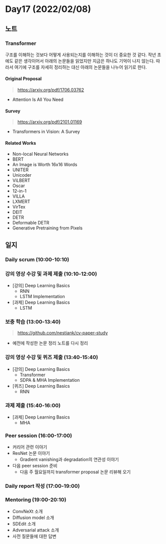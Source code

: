 # Day17 (2022/02/08)

## 노트

### Transformer

구조를 이해하는 것보다 어떻게 사용되는지를 이해하는 것이 더 중요한 것 같다. 작년 초에도 같은 생각이어서 아래의 논문들을 읽었지만 지금은 하나도 기억이 나지 않는다. 따라서 여기에 구조를 자세히 정리하는 대신 아래의 논문들을 나누어 읽기로 한다.

#### Original Proposal

> https://arxiv.org/pdf/1706.03762

  * Attention Is All You Need

#### Survey

> https://arxiv.org/pdf/2101.01169

  * Transformers in Vision: A Survey

#### Related Works

  * Non-local Neural Networks
  * BERT
  * An Image is Worth 16x16 Words
  * UNITER
  * Unicoder
  * ViLBERT
  * Oscar
  * 12-in-1
  * VILLA
  * LXMERT
  * VirTex
  * DEIT
  * DETR
  * Deformable DETR
  * Generative Pretraining from Pixels

## 일지

### Daily scrum (10:00-10:10)

### 강의 영상 수강 및 과제 제출 (10:10-12:00)

  * [강의] Deep Learning Basics
    * RNN
    * LSTM Implementation
  * [과제] Deep Learning Basics
    * LSTM

### 보충 학습 (13:00-13:40)

> https://github.com/nestiank/cv-paper-study

  * 예전에 작성한 논문 정리 노트를 다시 정리

### 강의 영상 수강 및 퀴즈 제출 (13:40-15:40)

  * [강의] Deep Learning Basics
    * Transformer
    * SDPA & MHA Implementation
  * [퀴즈] Deep Learning Basics
    * RNN

### 과제 제출 (15:40-16:00)

  * [과제] Deep Learning Basics
    * MHA

### Peer session (16:00-17:00)

  * 커리어 관련 이야기
  * ResNet 논문 이야기
    * Gradient vanishing과 degradation의 연관성 이야기
  * 다음 peer session 준비
    * 다음 주 월요일까지 transformer proposal 논문 리뷰해 오기

### Daily report 작성 (17:00-19:00)

### Mentoring (19:00-20:10)

  * ConvNeXt 소개
  * Diffusion model 소개
  * SDEdit 소개
  * Adversarial attack 소개
  * 사전 질문들에 대한 답변

